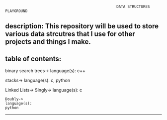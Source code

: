                                                       DATA STRUCTURES PLAYGROUND
                                                      
description: This repository will be used to store various data strcutres 
             that I use for other projects and things I make.
--------------------------------------------------------------------------



table of contents:
-------------------------------------------
  binary search trees->
  language(s):
    c++
      
  stacks->
  language(s):
    c, python
    
  Linked Lists->
    Singly->
    language(s):
    c
    
    Doubly->
    language(s):
    python
    
--------------------------------------------
